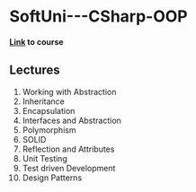 # SoftUni---CSharp-OOP

#### [Link](https://softuni.bg/trainings/2453/csharp-oop-october-2019/internal#lesson-12791) to course

## Lectures
1. Working with Abstraction
2. Inheritance 
3. Encapsulation
4. Interfaces and Abstraction
5. Polymorphism
6. SOLID
7. Reflection and Attributes
8. Unit Testing
9. Test driven Development
10. Design Patterns 
